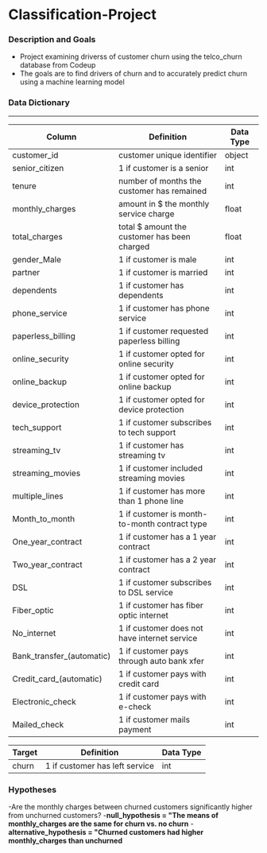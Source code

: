 # Classification-Project

### Description and Goals
- Project examining driverss of customer churn using the telco_churn database from Codeup
- The goals are to find drivers of churn and to accurately predict churn using a machine learning model

### Data Dictionary
---
| Column | Definition | Data Type |
| ----- | ----- | ----- |
|customer_id| customer unique identifier | object |
|senior_citizen| 1 if customer is a senior| int|
|tenure| number of months the customer has remained| int|
|monthly_charges| amount in $ the monthly service charge| float|
|total_charges | total $ amount the customer has been charged| float|
|gender_Male| 1 if customer is male| int|
|partner| 1 if customer is married| int|
|dependents| 1 if customer has dependents| int|
|phone_service| 1 if customer has phone service| int|
|paperless_billing| 1 if customer requested paperless billing| int|
|online_security| 1 if customer opted for online security|int|
|online_backup| 1 if customer opted for online backup|int|
|device_protection| 1 if customer opted for device protection| int|
|tech_support| 1 if customer subscribes to tech support| int|
|streaming_tv| 1 if customer has streaming tv| int|
|streaming_movies| 1 if customer included streaming movies| int|
|multiple_lines| 1 if customer has more than 1 phone line| int|
|Month_to_month| 1 if customer is month-to-month contract type| int|
|One_year_contract| 1 if customer has a 1 year contract| int|
|Two_year_contract| 1 if customer has a 2 year contract| int|
|DSL| 1 if customer subscribes to DSL service| int|
|Fiber_optic| 1 if customer has fiber optic internet| int|
|No_internet| 1 if customer does not have internet service| int|
|Bank_transfer_(automatic)| 1 if customer pays through auto bank xfer|int|
|Credit_card_(automatic)|1 if customer pays with credit card|int|
|Electronic_check| 1 if customer pays with e-check|int|
|Mailed_check| 1 if customer mails payment|int|


| Target | Definition | Data Type |
| ----- | ----- | ----- |
|churn|1 if customer has left service| int |

### Hypotheses
-Are the monthly charges between churned customers significantly higher from unchurned customers?
-**null_hypothesis = "The means of monthly_charges are the same for churn vs. no churn**
-**alternative_hypothesis = "Churned customers had higher monthly_charges than unchurned**

